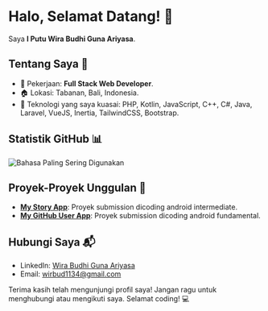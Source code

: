 # Halo, Selamat Datang! 👋

Saya **I Putu Wira Budhi Guna Ariyasa**.

## Tentang Saya 🚀
- 🌱 Pekerjaan: **Full Stack Web Developer**.
- 🏠 Lokasi: Tabanan, Bali, Indonesia.
- 💼 Teknologi yang saya kuasai: PHP, Kotlin, JavaScript, C++, C#, Java, Laravel, VueJS, Inertia, TailwindCSS, Bootstrap.

## Statistik GitHub 📊

![Bahasa Paling Sering Digunakan](https://github-readme-stats.vercel.app/api/top-langs/?username=wirabudhi&layout=compact&theme=radical)


## Proyek-Proyek Unggulan 🌟
- **[My Story App](https://github.com/wirabudhi/MyStoryApp)**: Proyek submission dicoding android intermediate.
- **[My GitHub User App](https://github.com/wirabudhi/MyGitHubUserApp)**: Proyek submission dicoding android fundamental.

## Hubungi Saya 📬
- LinkedIn: [Wira Budhi Guna Ariyasa](https://www.linkedin.com/in/wira-budhi-guna-ariyasa/)
- Email: wirbud1134@gmail.com

Terima kasih telah mengunjungi profil saya! Jangan ragu untuk menghubungi atau mengikuti saya. Selamat coding! 💻
